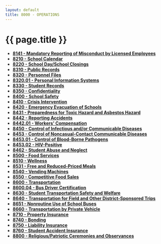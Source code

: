 ```yaml
---
layout: default
title: 8000 - OPERATIONS
---
```


{{ page.title }}
================

-   **[8141 - Mandatory Reporting of Misconduct by Licensed
    Employees](po8141.md)**
-   **[8210 - School Calendar](po8210.md)**
-   **[8220 - School Day/School Closings](po8220.md)**
-   **[8310 - Public Records](po8310.md)**
-   **[8320 - Personnel Files](po8320.md)**
-   **[8320.01 - Personal Information Systems](po8320.01.md)**
-   **[8330 - Student Records](po8330.md)**
-   **[8350 - Confidentiality](po8350.md)**
-   **[8400 - School Safety](po8400.md)**
-   **[8410 - Crisis Intervention](po8410.md)**
-   **[8420 - Emergency Evacuation of Schools](po8420.md)**
-   **[8431 - Preparedness for Toxic Hazard and Asbestos
    Hazard](po8431.md)**
-   **[8442 - Reporting Accidents](po8442.md)**
-   **[8442.01 - Workers' Compensation](po8442.01.md)**
-   **[8450 - Control of Infectious and/or Communicable
    Diseases](po8450.md)**
-   **[8453 - Control of Noncasual-Contact Communicable
    Diseases](po8453.md)**
-   **[8453.01 - Control of Blood-Borne Pathogens](po8453.01.md)**
-   **[8453.02 - HIV-Positive](po8453.02.md)**
-   **[8462 - Student Abuse and Neglect](po8462.md)**
-   **[8500 - Food Services](po8500.md)**
-   **[8510 - Wellness](po8510.md)**
-   **[8531 - Free and Reduced-Priced Meals](po8531.md)**
-   **[8540 - Vending Machines](po8540.md)**
-   **[8550 - Competitive Food Sales](po8550.md)**
-   **[8600 - Transportation](po8600.md)**
-   **[8600.04 - Bus Driver Certification](po8600.04.md)**
-   **[8630 - Student Transportation Safety and Welfare](po8630.md)**
-   **[8640 - Transportation for Field and Other District-Sponsored
    Trips](po8640.md)**
-   **[8651 - Nonroutine Use of School Buses](po8651.md)**
-   **[8660 - Transportation by Private Vehicle](po8660.md)**
-   **[8710 - Property Insurance](po8710.md)**
-   **[8740 - Bonding](po8740.md)**
-   **[8750 - Liability Insurance](po8750.md)**
-   **[8760 - Student Accident Insurance](po8760.md)**
-   **[8800 - Religious/Patriotic Ceremonies and
    Observances](po8800.md)**

